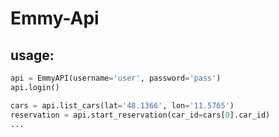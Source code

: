 # Emmy-Api
## usage:
```python
api = EmmyAPI(username='user', password='pass')
api.login()

cars = api.list_cars(lat='48.1366', lon='11.5765')
reservation = api.start_reservation(car_id=cars[0].car_id)
...
```